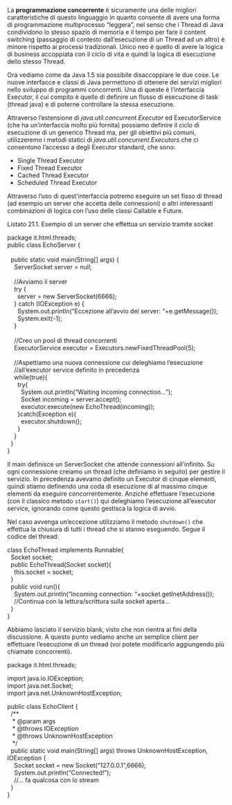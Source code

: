La **programmazione concorrente** è sicuramente una delle migliori caratteristiche di questo linguaggio in quanto consente di avere una forma di programmazione multiprocesso “leggera”, nel senso che i Thread di Java condividono lo stesso spazio di memoria e il tempo per fare il content switching (passaggio di contesto dall’esecuzione di un Thread ad un altro) è minore rispetto ai processi tradizionali. Unico neo è quello di avere la logica di business accoppiata con il ciclo di vita e quindi la logica di esecuzione dello stesso Thread.

Ora vediamo come da Java 1.5 sia possibile disaccoppiare le due cose. Le nuove interfacce e classi di Java permettono di ottenere dei servizi migliori nello sviluppo di programmi concorrenti. Una di queste è l’interfaccia Executor, il cui compito è quello di definire un flusso di esecuzione di task (thread java) e di poterne controllare la stessa esecuzione.

Attraverso l’estensione di _java.util.concurrent.Executor_ ed ExecutorService (che ha un’interfaccia molto più fornita) possiamo definire il ciclo di esecuzione di un generico Thread ma, per gli obiettivi più comuni, utilizzeremo i metodi statici di _java.util.concurrent.Executors_ che ci consentono l’accesso a degli Executor standard, che sono:

*   Single Thread Executor
*   Fixed Thread Executor
*   Cached Thread Executor
*   Scheduled Thread Executor

Attraverso l’uso di quest’interfaccia potremo eseguire un set fisso di thread (ad esempio un server che accetta delle connessioni) o altri interessanti combinazioni di logica con l’uso delle classi Callable e Future.

Listato 21.1. Esempio di un server che effettua un servizio tramite socket

package it.html.threads;  
public class EchoServer {  
    
  public static void main(String[] args) {  
    ServerSocket server = null;  
      
    //Avviamo il server  
    try {  
      server = new ServerSocket(6666);  
    } catch (IOException e) {  
      System.out.println(“Eccezione all’avvio del server: “+e.getMessage());  
      System.exit(-1);  
    }  
      
    //Creo un pool di thread concorrenti  
    ExecutorService executor = Executors.newFixedThreadPool(5);  
      
    //Aspettiamo una nuova connessione cui deleghiamo l’esecuzione  
    //all’executor service definito in precedenza  
    while(true){  
      try{  
        System.out.println(“Waiting incoming connection…”);  
        Socket incoming = server.accept();  
        executor.execute(new EchoThread(incoming));  
      }catch(Exception e){  
        executor.shutdown();  
      }  
    }  
  }  
}

Il main definisce un ServerSocket che attende connessioni all’infinito. Su ogni connessione creiamo un thread (che definiamo in seguito) per gestire il servizio. In precedenza avevamo definito un Executor di cinque elementi, quindi stiamo definendo una coda di esecuzione di al massimo cinque elementi da eseguire concorrentemente. Anziché effettuare l’esecuzione (con il classico metodo `start()`) qui deleghiamo l’esecuzione all’executor service, ignorando come questo gestisca la logica di avvio.

Nel caso avvenga un’eccezione utilizziamo il metodo `shutdown()` che effettua la chiusura di tutti i thread che si stanno eseguendo. Segue il codice del thread:

class EchoThread implements Runnable{  
  Socket socket;  
  public EchoThread(Socket socket){  
    this.socket = socket;  
  }  
  public void run(){  
    System.out.println(“Incoming connection: “+socket.getInetAddress());  
    //Continua con la lettura/scrittura sulla socket aperta…  
  }  
}

Abbiamo lasciato il servizio blank, visto che non rientra ai fini della discussione. A questo punto vediamo anche un semplice client per effettuare l’esecuzione di un thread (voi potete modificarlo aggiungendo più chiamate concorrenti).

package it.html.threads;

import java.io.IOException;  
import java.net.Socket;  
import java.net.UnknownHostException;

public class EchoClient {  
  /**  
   \* @param args  
   \* @throws IOException  
   \* @throws UnknownHostException  
   */  
  public static void main(String[] args) throws UnknownHostException, IOException {  
    Socket socket = new Socket(“127.0.0.1”,6666);  
    System.out.println(“Connected!”);  
    //… fa qualcosa con lo stream  
  }  
}